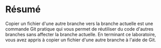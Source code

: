 # Résumé

Copier un fichier d'une autre branche vers la branche actuelle est une commande Git pratique qui vous permet de réutiliser du code d'autres branches sans affecter la branche actuelle. En terminant ce laboratoire, vous avez appris à copier un fichier d'une autre branche à l'aide de Git.

